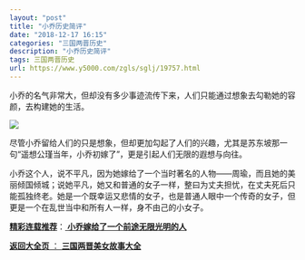 ```yaml
---
layout: "post"
title: "小乔历史简评"
date: "2018-12-17 16:15"
categories: "三国两晋历史"
description: "小乔历史简评"
tags: 三国两晋历史
url: https://www.y5000.com/zgls/sglj/19757.html
---
```






小乔的名气非常大，但却没有多少事迹流传下来，人们只能通过想象去勾勒她的容颜，去构建她的生活。

![](https://img.y5000.com/uploads/allimg/170426/6-1F426093G62W.jpg)

尽管小乔留给人们的只是想象，但却更加勾起了人们的兴趣，尤其是苏东坡那一句“遥想公瑾当年，小乔初嫁了”，更是引起人们无限的遐想与向往。

小乔这个人，说不平凡，因为她嫁给了一个当时著名的人物——周瑜，而且她的美丽倾国倾城；说她平凡，她又和普通的女子一样，整曰为丈夫担忧，在丈夫死后只能孤独终老。她是一个既幸运又悲情的女子，也是普通人眼中一个传奇的女子，但更是一个在乱世当中和所有人一样，身不由己的小女子。

[**精彩连载推荐**](https://www.y5000.com/zgls/sglj/19759.html)：[
**小乔嫁给了一个前途无限光明的人**](https://www.y5000.com/zgls/sglj/19759.html)

[**返回大全页** ： **三国两晋美女故事大全**](https://www.y5000.com/zgls/sglj/19752.html)
